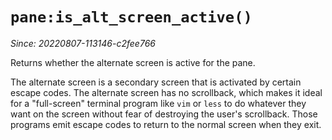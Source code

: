 # `pane:is_alt_screen_active()`

*Since: 20220807-113146-c2fee766*

Returns whether the alternate screen is active for the pane.

The alternate screen is a secondary screen that is activated by certain escape codes. The alternate screen has no scrollback, which makes it ideal for a "full-screen" terminal program like `vim` or `less` to do whatever they want on the screen without fear of destroying the user's scrollback. Those programs emit escape codes to return to the normal screen when they exit.
